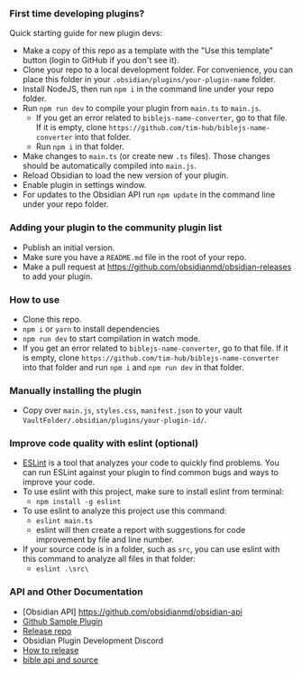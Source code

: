 
### First time developing plugins?

Quick starting guide for new plugin devs:

- Make a copy of this repo as a template with the "Use this template" button (login to GitHub if you don't see it).
- Clone your repo to a local development folder. For convenience, you can place this folder in your `.obsidian/plugins/your-plugin-name` folder.
- Install NodeJS, then run `npm i` in the command line under your repo folder.
- Run `npm run dev` to compile your plugin from `main.ts` to `main.js`.
  - If you get an error related to `biblejs-name-converter`, go to that file. If it is empty, clone `https://github.com/tim-hub/biblejs-name-converter` into that folder.
  - Run `npm i` in that folder. 
- Make changes to `main.ts` (or create new `.ts` files). Those changes should be automatically compiled into `main.js`.
- Reload Obsidian to load the new version of your plugin.
- Enable plugin in settings window.
- For updates to the Obsidian API run `npm update` in the command line under your repo folder.


### Adding your plugin to the community plugin list

- Publish an initial version.
- Make sure you have a `README.md` file in the root of your repo.
- Make a pull request at https://github.com/obsidianmd/obsidian-releases to add your plugin.

### How to use

- Clone this repo.
- `npm i` or `yarn` to install dependencies
- `npm run dev` to start compilation in watch mode.
- If you get an error related to `biblejs-name-converter`, go to that file. If it is empty, clone `https://github.com/tim-hub/biblejs-name-converter` into that folder and run `npm i` and `npm run dev` in that folder. 

### Manually installing the plugin

- Copy over `main.js`, `styles.css`, `manifest.json` to your vault `VaultFolder/.obsidian/plugins/your-plugin-id/`.

### Improve code quality with eslint (optional)
- [ESLint](https://eslint.org/) is a tool that analyzes your code to quickly find problems. You can run ESLint against your plugin to find common bugs and ways to improve your code.
- To use eslint with this project, make sure to install eslint from terminal:
  - `npm install -g eslint`
- To use eslint to analyze this project use this command:
  - `eslint main.ts`
  - eslint will then create a report with suggestions for code improvement by file and line number.
- If your source code is in a folder, such as `src`, you can use eslint with this command to analyze all files in that folder:
  - `eslint .\src\`


### API and Other Documentation

- [Obsidian API] https://github.com/obsidianmd/obsidian-api
- [Github Sample Plugin](https://github.com/obsidianmd/obsidian-sample-plugin)
- [Release repo](https://github.com/obsidianmd/obsidian-releases)
- Obsidian Plugin Development Discord
- [How to release](./How%20to%20release.md)
- [bible api and source](./bible-api-and-source.md)
